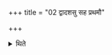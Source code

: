 +++
title = "02 द्वादशसु सह प्रथमौ"

+++

<details><summary>थिते</summary>

द्वादशसु सह प्रथमौ गृह्येते । सहोत्तमौ २
</details>
